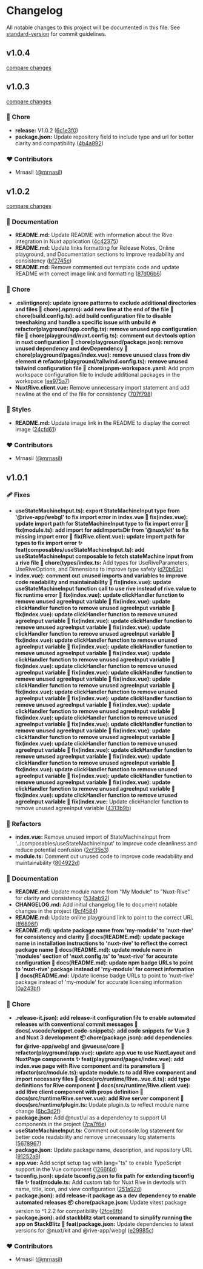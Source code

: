 # Changelog

All notable changes to this project will be documented in this file. See [standard-version](https://github.com/conventional-changelog/standard-version) for commit guidelines.
## v1.0.4

[compare changes](https://github.com/mrnasil/nuxt-rive/compare/v1.0.3...v1.0.4)

## v1.0.3

[compare changes](https://github.com/mrnasil/nuxt-rive/compare/v1.0.2...v1.0.3)

### 🏡 Chore

- **release:** V1.0.2 ([6c1e3f0](https://github.com/mrnasil/nuxt-rive/commit/6c1e3f0))
- **package.json:** Update repository field to include type and url for better clarity and compatibility ([4b4a892](https://github.com/mrnasil/nuxt-rive/commit/4b4a892))

### ❤️ Contributors

- Mrnasil ([@mrnasil](http://github.com/mrnasil))

## v1.0.2

[compare changes](https://github.com/mrnasil/nuxt-rive/compare/v1.0.1...v1.0.2)

### 📖 Documentation

- **README.md:** Update README with information about the Rive integration in Nuxt application ([4c42375](https://github.com/mrnasil/nuxt-rive/commit/4c42375))
- **README.md:** Update links formatting for Release Notes, Online playground, and Documentation sections to improve readability and consistency ([bf2745e](https://github.com/mrnasil/nuxt-rive/commit/bf2745e))
- **README.md:** Remove commented out template code and update README with correct image link and formatting ([87d06b6](https://github.com/mrnasil/nuxt-rive/commit/87d06b6))

### 🏡 Chore

- **.eslintignore): update ignore patterns to exclude additional directories and files 🔧 chore(.npmrc): add new line at the end of the file 🔧 chore(build.config.ts): add build configuration file to disable treeshaking and handle a specific issue with unbuild 🔥 refactor(playground/app.config.ts): remove unused app configuration file 🔧 chore(playground/nuxt.config.ts): comment out devtools option in nuxt configuration 🔧 chore(playground/package.json): remove unused dependency and devDependency 🔧 chore(playground/pages/index.vue): remove unused class from div element 🔥 refactor(playground/tailwind.config.ts): remove unused tailwind configuration file 🔧 chore(pnpm-workspace.yaml:** Add pnpm workspace configuration file to include additional packages in the workspace ([ee975a7](https://github.com/mrnasil/nuxt-rive/commit/ee975a7))
- **NuxtRive.client.vue:** Remove unnecessary import statement and add newline at the end of the file for consistency ([707f798](https://github.com/mrnasil/nuxt-rive/commit/707f798))

### 🎨 Styles

- **README.md:** Update image link in the README to display the correct image ([24cfd61](https://github.com/mrnasil/nuxt-rive/commit/24cfd61))

### ❤️ Contributors

- Mrnasil ([@mrnasil](http://github.com/mrnasil))

## v1.0.1


### 🩹 Fixes

- **useStateMachineInput.ts): export StateMachineInput type from '@rive-app/webgl' to fix import error in index.vue 🔧 fix(index.vue): update import path for StateMachineInput type to fix import error 🔧 fix(module.ts): add import for addImportsDir from '@nuxt/kit' to fix missing import error 🔧 fix(Rive.client.vue): update import path for types to fix import error ✨ feat(composables/useStateMachineInput.ts): add useStateMachineInput composable to fetch stateMachine input from a rive file 🔧 chore(types/index.ts:** Add types for UseRiveParameters, UseRiveOptions, and Dimensions to improve type safety ([d70b63c](https://github.com/mrnasil/nuxt-rive/commit/d70b63c))
- **index.vue): comment out unused imports and variables to improve code readability and maintainability 🔧 fix(index.vue): update useStateMachineInput function call to use rive instead of rive.value to fix runtime error 🔧 fix(index.vue): update clickHandler function to remove unused agreeInput variable 🔧 fix(index.vue): update clickHandler function to remove unused agreeInput variable 🔧 fix(index.vue): update clickHandler function to remove unused agreeInput variable 🔧 fix(index.vue): update clickHandler function to remove unused agreeInput variable 🔧 fix(index.vue): update clickHandler function to remove unused agreeInput variable 🔧 fix(index.vue): update clickHandler function to remove unused agreeInput variable 🔧 fix(index.vue): update clickHandler function to remove unused agreeInput variable 🔧 fix(index.vue): update clickHandler function to remove unused agreeInput variable 🔧 fix(index.vue): update clickHandler function to remove unused agreeInput variable 🔧 fix(index.vue): update clickHandler function to remove unused agreeInput variable 🔧 fix(index.vue): update clickHandler function to remove unused agreeInput variable 🔧 fix(index.vue): update clickHandler function to remove unused agreeInput variable 🔧 fix(index.vue): update clickHandler function to remove unused agreeInput variable 🔧 fix(index.vue): update clickHandler function to remove unused agreeInput variable 🔧 fix(index.vue): update clickHandler function to remove unused agreeInput variable 🔧 fix(index.vue): update clickHandler function to remove unused agreeInput variable 🔧 fix(index.vue): update clickHandler function to remove unused agreeInput variable 🔧 fix(index.vue): update clickHandler function to remove unused agreeInput variable 🔧 fix(index.vue): update clickHandler function to remove unused agreeInput variable 🔧 fix(index.vue): update clickHandler function to remove unused agreeInput variable 🔧 fix(index.vue): update clickHandler function to remove unused agreeInput variable 🔧 fix(index.vue): update clickHandler function to remove unused agreeInput variable 🔧 fix(index.vue): update clickHandler function to remove unused agreeInput variable 🔧 fix(index.vue): update clickHandler function to remove unused agreeInput variable 🔧 fix(index.vue:** Update clickHandler function to remove unused agreeInput variable ([4313b9b](https://github.com/mrnasil/nuxt-rive/commit/4313b9b))

### 💅 Refactors

- **index.vue:** Remove unused import of StateMachineInput from '../composables/useStateMachineInput' to improve code cleanliness and reduce potential confusion ([2cf35b3](https://github.com/mrnasil/nuxt-rive/commit/2cf35b3))
- **module.ts:** Comment out unused code to improve code readability and maintainability ([804922d](https://github.com/mrnasil/nuxt-rive/commit/804922d))

### 📖 Documentation

- **README.md:** Update module name from "My Module" to "Nuxt-Rive" for clarity and consistency ([534ab92](https://github.com/mrnasil/nuxt-rive/commit/534ab92))
- **CHANGELOG.md:** Add initial changelog file to document notable changes in the project ([9cf4584](https://github.com/mrnasil/nuxt-rive/commit/9cf4584))
- **README.md:** Update online playground link to point to the correct URL ([ff6896f](https://github.com/mrnasil/nuxt-rive/commit/ff6896f))
- **README.md): update package name from 'my-module' to 'nuxt-rive' for consistency and clarity 📝 docs(README.md): update package name in installation instructions to 'nuxt-rive' to reflect the correct package name 📝 docs(README.md): update module name in 'modules' section of 'nuxt.config.ts' to 'nuxt-rive' for accurate configuration 📝 docs(README.md): update npm badge URLs to point to 'nuxt-rive' package instead of 'my-module' for correct information 📝 docs(README.md:** Update license badge URLs to point to 'nuxt-rive' package instead of 'my-module' for accurate licensing information ([0a243bf](https://github.com/mrnasil/nuxt-rive/commit/0a243bf))

### 🏡 Chore

- **.release-it.json): add release-it configuration file to enable automated releases with conventional commit messages 📝 docs(.vscode/snippet.code-snippets): add code snippets for Vue 3 and Nuxt 3 development 📦 chore(package.json): add dependencies for @rive-app/webgl and @vueuse/core 🔨 refactor(playground/app.vue): update app.vue to use NuxtLayout and NuxtPage components ✨ feat(playground/pages/index.vue): add index.vue page with Rive component and its parameters 🔨 refactor(src/module.ts): update module.ts to add Rive component and import necessary files 📝 docs(src/runtime/Rive..vue.d.ts): add type definitions for Rive component 📝 docs(src/runtime/Rive.client.vue): add Rive client component with props definition 📝 docs(src/runtime/Rive.server.vue): add Rive server component 📝 docs(src/runtime/plugin.ts:** Update plugin.ts to reflect module name change ([6bc3d2f](https://github.com/mrnasil/nuxt-rive/commit/6bc3d2f))
- **package.json:** Add @nuxt/ui as a dependency to support UI components in the project ([7ca7f6e](https://github.com/mrnasil/nuxt-rive/commit/7ca7f6e))
- **useStateMachineInput.ts:** Comment out console.log statement for better code readability and remove unnecessary log statements ([5678967](https://github.com/mrnasil/nuxt-rive/commit/5678967))
- **package.json:** Update package name, description, and repository URL ([91252a9](https://github.com/mrnasil/nuxt-rive/commit/91252a9))
- **app.vue:** Add script setup tag with lang="ts" to enable TypeScript support in the Vue component ([1266f4d](https://github.com/mrnasil/nuxt-rive/commit/1266f4d))
- **tsconfig.json): update tsconfig.json to fix path for extending tsconfig file ✨ feat(module.ts:** Add custom tab for Nuxt Rive in devtools with name, title, icon, and view configuration ([251a92d](https://github.com/mrnasil/nuxt-rive/commit/251a92d))
- **package.json): add release-it package as a dev dependency to enable automated releases 📦 chore(package.json:** Update vitest package version to ^1.2.2 for compatibility ([2fce6fb](https://github.com/mrnasil/nuxt-rive/commit/2fce6fb))
- **package.json): add stackblitz start command to simplify running the app on StackBlitz 🚀 feat(package.json:** Update dependencies to latest versions for @nuxt/kit and @rive-app/webgl ([e29985c](https://github.com/mrnasil/nuxt-rive/commit/e29985c))

### ❤️ Contributors

- Mrnasil ([@mrnasil](http://github.com/mrnasil))


